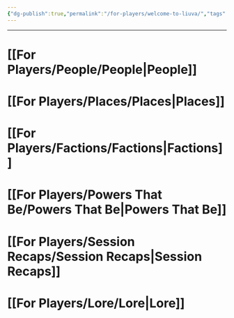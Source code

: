 ```yaml
---
{"dg-publish":true,"permalink":"/for-players/welcome-to-liuva/","tags":["gardenEntry"]}
---
```


***
# [[For Players/People/People\|People]]
# [[For Players/Places/Places\|Places]]
# [[For Players/Factions/Factions\|Factions]]
# [[For Players/Powers That Be/Powers That Be\|Powers That Be]]

# [[For Players/Session Recaps/Session Recaps\|Session Recaps]]

# [[For Players/Lore/Lore\|Lore]]

